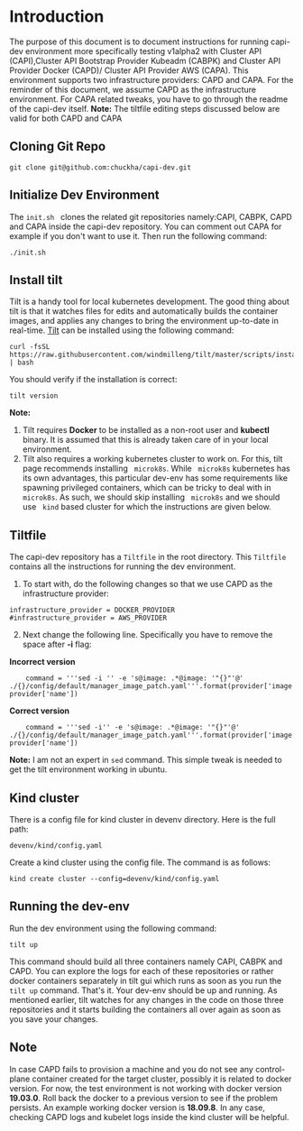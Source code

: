 # Introduction
The purpose of this document is to document instructions for running capi-dev environment more specifically testing v1alpha2 with Cluster API (CAPI),Cluster API Bootstrap Provider Kubeadm (CABPK) and Cluster API Provider Docker (CAPD)/ Cluster API Provider AWS (CAPA). This environment supports two infrastructure providers: CAPD and CAPA. For the reminder of this document, we assume CAPD as the infrastructure environment. For CAPA related tweaks, you have to go through the readme of the capi-dev itself. 
**Note:** The tiltfile editing steps discussed below are valid for both CAPD and CAPA

## Cloning Git Repo
```
git clone git@github.com:chuckha/capi-dev.git
```
## Initialize Dev Environment
The ```init.sh ``` clones the related git repositories namely:CAPI, CABPK, CAPD and CAPA inside the capi-dev repository. You can comment out CAPA for example if you don't want to use it. Then run the following command:

```
./init.sh
```
## Install tilt
Tilt is a handy tool for local kubernetes development. The good thing about tilt is that it watches files for edits and  automatically builds the container images, and applies any changes to bring the environment up-to-date in real-time. [Tilt](https://docs.tilt.dev/install.html) can be installed using the following command: 

```
curl -fsSL https://raw.githubusercontent.com/windmilleng/tilt/master/scripts/install.sh | bash 
```
You should verify if the installation is correct:
```
tilt version
```
**Note:** 
1. Tilt requires **Docker** to be installed as a non-root user and **kubectl** binary. It is assumed that this is already taken care of in your local environment. 
2. Tilt also requires a working kubernetes cluster to work on. For this, tilt page recommends installing ``` microk8s```. While ``` microk8s``` kubernetes has its own advantages, this particular dev-env has some requirements like spawning privileged containers, which can be tricky to deal with in ``` microk8s```. As such, we should skip installing ``` microk8s``` and we should use ``` kind``` based cluster for which the instructions are given below.

## Tiltfile
The capi-dev repository has a ```Tiltfile``` in the root directory. This ```Tiltfile``` contains all the instructions for running the dev environment. 

1. To start with, do the following changes so that we use CAPD as the infrastructure provider: 

```
infrastructure_provider = DOCKER_PROVIDER
#infrastructure_provider = AWS_PROVIDER
```
2. Next change the following line. Specifically you have to remove the space after **-i** flag:

**Incorrect version**
```
	command = '''sed -i '' -e 's@image: .*@image: '"{}"'@' ./{}/config/default/manager_image_patch.yaml'''.format(provider['image'], provider['name'])
```
**Correct version**
```
	command = '''sed -i'' -e 's@image: .*@image: '"{}"'@' ./{}/config/default/manager_image_patch.yaml'''.format(provider['image'], provider['name'])
```
**Note:** I am not an expert in ```sed``` command. This simple tweak is needed to get the tilt environment working in ubuntu.  

## Kind cluster
There is a config file for kind cluster in devenv directory. Here is the full path:

``` 
devenv/kind/config.yaml 
``` 

Create a kind cluster using the config file. The command is as follows: 
```
kind create cluster --config=devenv/kind/config.yaml
```
## Running the dev-env
Run the dev environment using the following command:

``` 
tilt up 
``` 

This command should build all three containers namely CAPI, CABPK and CAPD. You can explore the logs for each of these repositories or rather docker containers separately in tilt gui which runs as soon as you run the ```tilt up``` command. That's it. Your dev-env should be up and running. As mentioned earlier, tilt watches for any changes in the code on those three repositories and it starts building the containers all over again as soon as you save your changes. 

## Note
In case CAPD fails to provision a machine and you do not see any control-plane container created for the target cluster, possibly it is related to docker version. For now, the test environment is not working with docker version **19.03.0**. Roll back the docker to a previous version to see if the problem persists. An example working docker version is **18.09.8**. In any case, checking CAPD logs and kubelet logs inside the kind cluster will be helpful. 